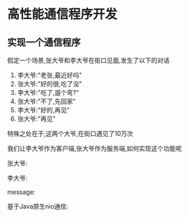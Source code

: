 # 高性能通信程序开发 #

## 实现一个通信程序 ##

假定一个场景,张大爷和李大爷在街口见面,发生了以下的对话

1. 李大爷:"老张,最近好吗"
2. 张大爷:"好的很,吃了没"
3. 李大爷:"吃了,遛个弯?"
4. 张大爷:"不了,先回家"
5. 李大爷:"好的,再见"
6. 张大爷:"再见"   
          
特殊之处在于,这两个大爷,在街口遇见了10万次

我们让李大爷作为客户端,张大爷作为服务端,如何实现这个功能呢

张大爷:

李大爷:

message:

基于Java原生nio通信:





